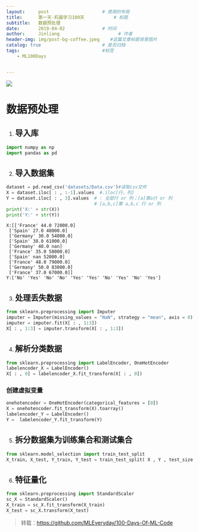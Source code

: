 ```yaml
---
layout:     post                    # 使用的布局
title:      第一天-机器学习100天           # 标题 
subtitle:   数据预处理
date:       2019-04-02              # 时间
author:     Jinliang                      # 作者
header-img: img/post-bg-coffee.jpeg    #这篇文章标题背景图片
catalog: true                       # 是否归档
tags:                               #标签
    - ML100Days


---
```


![](https://ws4.sinaimg.cn/large/006tNc79ly1g1rimeyluoj30m81jk1kx.jpg)

# 数据预处理

1. ## 导入库




```python
import numpy as np
import pandas as pd
```

2. ## 导入数据集




```python
dataset = pd.read_csv('datasets/Data.csv')#读取csv文件
X = dataset.iloc[ : , :-1].values  #.iloc[行，列]
Y = dataset.iloc[ : , 3].values  # : 全部行 or 列；[a]第a行 or 列
                                 # [a,b,c]第 a,b,c 行 or 列
print('X:' + str(X))
print('Y:' + str(Y))
```

    X:[['France' 44.0 72000.0]
     ['Spain' 27.0 48000.0]
     ['Germany' 30.0 54000.0]
     ['Spain' 38.0 61000.0]
     ['Germany' 40.0 nan]
     ['France' 35.0 58000.0]
     ['Spain' nan 52000.0]
     ['France' 48.0 79000.0]
     ['Germany' 50.0 83000.0]
     ['France' 37.0 67000.0]]
    Y:['No' 'Yes' 'No' 'No' 'Yes' 'Yes' 'No' 'Yes' 'No' 'Yes']


3. ## 处理丢失数据




```python
from sklearn.preprocessing import Imputer
imputer = Imputer(missing_values = "NaN", strategy = "mean", axis = 0)
imputer = imputer.fit(X[ : , 1:3])
X[ : , 1:3] = imputer.transform(X[ : , 1:3])
```

4. ## 解析分类数据




```python
from sklearn.preprocessing import LabelEncoder, OneHotEncoder
labelencoder_X = LabelEncoder()
X[ : , 0] = labelencoder_X.fit_transform(X[ : , 0])
```

### 创建虚拟变量




```python
onehotencoder = OneHotEncoder(categorical_features = [0])
X = onehotencoder.fit_transform(X).toarray()
labelencoder_Y = LabelEncoder()
Y =  labelencoder_Y.fit_transform(Y)
```

5. ## 拆分数据集为训练集合和测试集合




```python
from sklearn.model_selection import train_test_split
X_train, X_test, Y_train, Y_test = train_test_split( X , Y , test_size = 0.2, random_state = 0)
```

6. ## 特征量化




```python
from sklearn.preprocessing import StandardScaler
sc_X = StandardScaler()
X_train = sc_X.fit_transform(X_train)
X_test = sc_X.transform(X_test)
```





> 转载：<https://github.com/MLEveryday/100-Days-Of-ML-Code>


